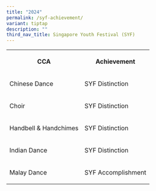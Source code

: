 ```yaml
---
title: "2024"
permalink: /syf-achievement/
variant: tiptap
description: ""
third_nav_title: Singapore Youth Festival (SYF)
---
```

<table style="minWidth: 50px">
<colgroup>
<col>
<col>
</colgroup>
<tbody>
<tr>
<th rowspan="1" colspan="1">
<p>CCA</p>
</th>
<th rowspan="1" colspan="1">
<p>Achievement</p>
</th>
</tr>
<tr>
<td rowspan="1" colspan="1">
<p>Chinese Dance</p>
</td>
<td rowspan="1" colspan="1">
<p>SYF Distinction</p>
</td>
</tr>
<tr>
<td rowspan="1" colspan="1">
<p>Choir</p>
</td>
<td rowspan="1" colspan="1">
<p>SYF Distinction</p>
</td>
</tr>
<tr>
<td rowspan="1" colspan="1">
<p>Handbell &amp; Handchimes</p>
</td>
<td rowspan="1" colspan="1">
<p>SYF Distinction</p>
</td>
</tr>
<tr>
<td rowspan="1" colspan="1">
<p>Indian Dance</p>
</td>
<td rowspan="1" colspan="1">
<p>SYF Distinction</p>
</td>
</tr>
<tr>
<td rowspan="1" colspan="1">
<p>Malay Dance</p>
</td>
<td rowspan="1" colspan="1">
<p>SYF Accomplishment</p>
</td>
</tr>
</tbody>
</table>
<p></p>